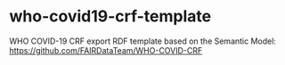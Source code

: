 # who-covid19-crf-template
WHO COVID-19 CRF export RDF template based on the Semantic Model: https://github.com/FAIRDataTeam/WHO-COVID-CRF
